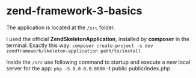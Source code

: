 # zend-framework-3-basics
The application is located at the `/src` folder.

I used the official **ZendSkeletonApplication**, installed by **composer** in the terminal. Exactly this way:
`composer create-project -s dev zendframework/skeleton-application path/to/install`

Inside the `/src` use following command to startup and execute a new local server for the app:
`php -S 0.0.0.0:8080` -t public public/index.php
